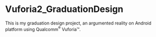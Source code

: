 Vuforia2_GraduationDesign
=========================
This is my graduation design project, an argumented reality on Android platform using Qualcomm<sup>&reg;</sup> Vuforia&trade;.

